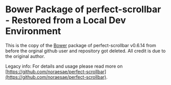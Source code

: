 # Bower Package of perfect-scrollbar - Restored from a Local Dev Environment

This is the copy of the [Bower](https://bower.io/) package of perfect-scrollbar v0.6.14 from before the orginal github user and repository got deleted. All credit is due to the original author.


Legacy info:
For details and usage please read more on [https://github.com/noraesae/perfect-scrollbar](https://github.com/noraesae/perfect-scrollbar).

